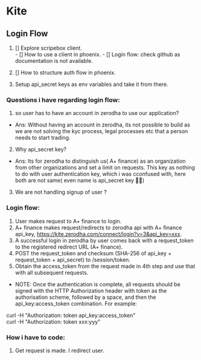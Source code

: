# Kite

## Login Flow  

  1) [] Explore scripebox client.  
    - [] How to use a client in phoenix.
    - [] Login flow: check github as documentation is not available.

  2) [] How to structure auth flow in phoenix.  

  3) Setup api_secret keys as env variables and take it from there.

### Questions i have regarding login flow:

  1) so user has to have an account in zerodha to use our application?   
  - Ans: Without having an account in zerodha, its not possible to build as we are not solving the kyc process, legal processes etc that a person needs to start trading.

  2) Why api_secret key?
  - Ans: Its for zerodha to distinguish us( A+ finance) as an organization from other organizations and set a limit on requests. This key as nothing to do with user authentication key, which i was cconfused with, here both are not same( even name is api_secret key 🤦‍♂️)

  3) We are not handling signup of user ?

### Login flow:

  1) User makes request to A+ finance to login.
  2) A+ finance makes request/redirects to zerodha api with A+ finance api_key, https://kite.zerodha.com/connect/login?v=3&api_key=xxx.
  3) A successful login in zerodha by user comes back with a request_token to the registered redirect URL (A+ finance).
  4) POST the request_token and checksum (SHA-256 of api_key + request_token + api_secret) to /session/token.
  5) Obtain the access_token from the request made in 4th step and use that with all subsequent requests.  

  - NOTE: Once the authentication is complete, all requests should be signed with the HTTP Authorization header with token as the authorisation scheme, followed by a space, and then the api_key:access_token combination. For example:

  curl -H "Authorization: token api_key:access_token"  
  curl -H "Authorization: token xxx:yyy"  

### How i have to code:

1) Get request is made. I redirect user.